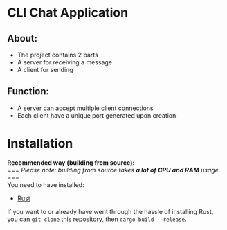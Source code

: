 # CLI Chat Application

## About:
- The project contains 2 parts
- A server for receiving a message
- A client for sending

## Function:
- A server can accept multiple client connections
- Each client have a unique port generated upon creation

# Installation
**Recommended way (building from source):**\
=== *Please note: building from source takes **a lot of CPU and RAM** usage.* ===\
You need to have installed:
- [Rust](https://www.rust-lang.org/tools/install) 

If you want to or already have went through the hassle of installing Rust, you can ```git clone``` this repository, then ```cargo build --release```.
